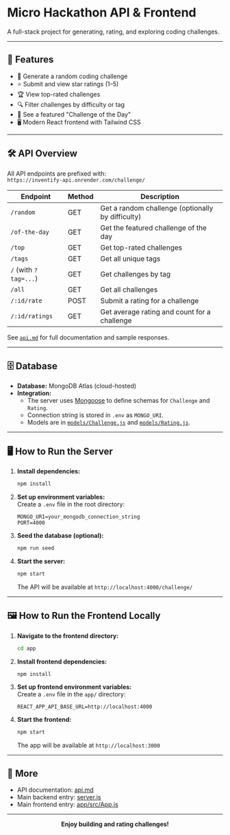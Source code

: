 # Micro Hackathon API & Frontend

A full-stack project for generating, rating, and exploring coding challenges.

---

## 🚀 Features

- 🎲 Generate a random coding challenge
- ⭐ Submit and view star ratings (1–5)
- 🏆 View top-rated challenges
- 🔍 Filter challenges by difficulty or tag
- 🌟 See a featured "Challenge of the Day"
- 🖥️ Modern React frontend with Tailwind CSS

---

## 🛠️ API Overview

All API endpoints are prefixed with:  
`https://inventify-api.onrender.com/challenge/`

| Endpoint                   | Method | Description                                 |
|----------------------------|--------|---------------------------------------------|
| `/random`                  | GET    | Get a random challenge (optionally by difficulty) |
| `/of-the-day`              | GET    | Get the featured challenge of the day       |
| `/top`                     | GET    | Get top-rated challenges                    |
| `/tags`                    | GET    | Get all unique tags                         |
| `/` (with `?tag=...`)      | GET    | Get challenges by tag                       |
| `/all`                     | GET    | Get all challenges                          |
| `/:id/rate`                | POST   | Submit a rating for a challenge             |
| `/:id/ratings`             | GET    | Get average rating and count for a challenge|

See [`api.md`](api.md) for full documentation and sample responses.

---

## 🗄️ Database

- **Database:** MongoDB Atlas (cloud-hosted)
- **Integration:**  
  - The server uses [Mongoose](models/Challenge.js) to define schemas for `Challenge` and `Rating`.
  - Connection string is stored in `.env` as `MONGO_URI`.
  - Models are in [`models/Challenge.js`](models/Challenge.js) and [`models/Rating.js`](models/Rating.js).

---

## 🖥️ How to Run the Server

1. **Install dependencies:**
   ```sh
   npm install
   ```

2. **Set up environment variables:**  
   Create a `.env` file in the root directory:
   ```
   MONGO_URI=your_mongodb_connection_string
   PORT=4000
   ```

3. **Seed the database (optional):**
   ```sh
   npm run seed
   ```

4. **Start the server:**
   ```sh
   npm start
   ```
   The API will be available at `http://localhost:4000/challenge/`

---

## 🖼️ How to Run the Frontend Locally

1. **Navigate to the frontend directory:**
   ```sh
   cd app
   ```

2. **Install frontend dependencies:**
   ```sh
   npm install
   ```

3. **Set up frontend environment variables:**  
   Create a `.env` file in the `app/` directory:
   ```
   REACT_APP_API_BASE_URL=http://localhost:4000
   ```

4. **Start the frontend:**
   ```sh
   npm start
   ```
   The app will be available at `http://localhost:3000`

---

## 📄 More

- API documentation: [api.md](api.md)
- Main backend entry: [server.js](server.js)
- Main frontend entry: [app/src/App.js](app/src/App.js)

---

<center>

**Enjoy building and rating challenges!**

</center>